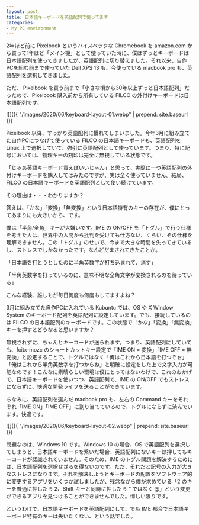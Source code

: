 ```yaml
---
layout: post
title: 日本語キーボードを英語配列で使ってます
categories:
- My PC environment
---
```


2年ほど前に Pixelbook というハイスペックな Chromebook を amazon.com から買って1年ほど「メイン機」として使っていた時に、僕はずっとキーボードは日本語配列を使ってきましたが、英語配列に切り替えました。それ以来、自作PCを組む前まで使っていた Dell XPS 13 も、今使っている macbook pro も、英語配列を選択してきました。

ただ、 Pixelbook を買う前まで「小さな頃から30年以上ずっと日本語配列」だったので、Pixelbook 購入前から所有している FILCO の外付けキーボードは日本語配列です。

![]({{ "/images/2020/06/keyboard-layout-01.webp" | prepend: site.baseurl }})

Pixelbook 以降、すっかり英語配列に慣れてしまいました。今年3月に組み立てた自作PCにつなげて使っている FILCO の日本語キーボードも、英語配列を Linux 上で選択していて、強引に英語配列として使っています。つまり、特に記号においては、物理キーの刻印は完全に無視している状態です。

「じゃあ英語キーボード買えばいいじゃん」と思って、実際に一つ英語配列の外付けキーボードを購入してはみたのですが、実は全く使っていません。結局、FILCO の日本語キーボードを英語配列として使い続けています。

その理由は・・・わかりますか？

答えは、「かな」「変換」「無変換」という日本語特有のキーの存在が、僕にとってあまりにも大きいから、です。

僕は「半角/全角」キーが大嫌いです。IME の ON/OFF を「トグル」で行う仕様を考えた人は、世界中の人間から批判を受けても仕方ない、くらい、その仕様を理解できません。この「トグル」のせいで、今まで大きな時間を失ってきているし、ストレスでしかなかったです。なんどだまされてきたことか。

「日本語を打とうとしたのに半角英数字が打ち込まれて、消す」

「半角英数字を打っているのに、意味不明な全角文字が変換されるのを待っている」

こんな経験、誰しもが毎日何度も何度もしてますよね？

3月に組み立てた自作PCに入れている Kubuntu では、OS や X Window System のキーボード配列を英語配列に設定しています。でも、接続しているのは FILCO の日本語配列のキーボードです。この状態で「かな」「変換」「無変換」キーを押すとどうなると思いますか？

無視されずに、ちゃんとキーコードが送られます。つまり、英語配列にしていても、fcitx-mozc のショートカットキー設定で「IME ON = 変換」「IME OFF = 無変換」と設定することで、トグルではなく「俺はこれから日本語を打つぞぉ」「俺はこれから半角英数字を打つからね」と明確に設定をした上で文字入力が可能なのです！こんなに素晴らしい環境は僕にとってはないわけで、これのおかげで、日本語キーボードを使いつつ、英語配列で、IME の ON/OFF でもストレスにならずに、快適な開発ライフを送ることができています。

ちなみに、英語配列を選んだ macbook pro も、左右の Command キーをそれぞれ「IME ON」「IME OFF」に割り当てているので、トグルにならずに済んでいます。快適です。

![]({{ "/images/2020/06/keyboard-layout-02.webp" | prepend: site.baseurl }})

問題なのは、Windows 10 です。Windows 10 の場合、OS で英語配列を選択してしまうと、日本語キーボードを繋いだ場合、英語配列にないキーは押してもキーコードが認識されていません。そのため、IME のトグル問題を解決するためには、日本語配列を選択せざるを得ないのです。ただ、それだと記号の入力が大きなストレスになります。それを解決しようとキーボードの配置をソフトウェア的に変更するアプリをいくつか試しましたが、残念ながら僕が求めている「2 のキーを普通に押したら 2、Shift キーと同時に押したら “ ではなく @」という変更ができるアプリを見つけることができませんでした。悔しい限りです。

というわけで、日本語キーボードを英語配列にして、でも IME 都合で日本語キーボード特有のキーは失いたくない、という話でした。
